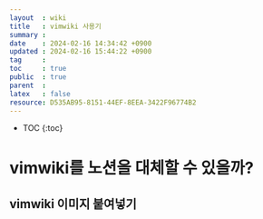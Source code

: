 ```yaml
---
layout  : wiki
title   : vimwiki 사용기
summary : 
date    : 2024-02-16 14:34:42 +0900
updated : 2024-02-16 15:44:22 +0900
tag     : 
toc     : true
public  : true
parent  : 
latex   : false
resource: D535AB95-8151-44EF-8EEA-3422F96774B2
---
```

* TOC
{:toc}

# vimwiki를 노션을 대체할 수 있을까?
 
## vimwiki 이미지 붙여넣기


